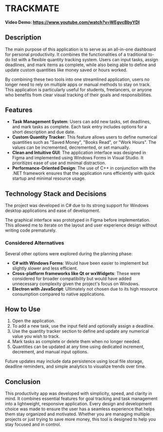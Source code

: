 # TRACKMATE
#### Video Demo:  https://www.youtube.com/watch?v=WEgvcBbyYDI

## Description

The main purpose of this application is to serve as an all-in-one dashboard for personal productivity. It combines the functionalities of a traditional to-do list with a flexible quantity tracking system. Users can input tasks, assign deadlines, and mark items as complete, while also being able to define and update custom quantities like money saved or hours worked.

By combining these two tools into one streamlined application, users no longer need to rely on multiple apps or manual methods to stay on track. This application is particularly useful for students, freelancers, or anyone who benefits from clear visual tracking of their goals and responsibilities.

## Features

- **Task Management System**: Users can add new tasks, set deadlines, and mark tasks as complete. Each task entry includes options for a short description and due date.
- **Custom Quantity Tracker**: This feature allows users to define numerical quantities such as "Saved Money", "Books Read", or "Work Hours". The values can be incremented, decremented, or set manually.
- **Clean and Intuitive GUI**: The application interface was designed in Figma and implemented using Windows Forms in Visual Studio. It prioritizes ease of use and minimal distraction.
- **Performance-Oriented Design**: The use of C++ in conjunction with the .NET framework ensures that the application runs efficiently with quick startup and minimal resource usage.

## Technology Stack and Decisions

The project was developed in C# due to its strong support for Windows desktop applications and ease of development.

The graphical interface was prototyped in Figma before implementation. This allowed me to iterate on the layout and user experience design without writing code prematurely.

### Considered Alternatives

Several other options were explored during the planning phase:

- **C# with Windows Forms**: Would have been easier to implement but slightly slower and less efficient.
- **Cross-platform frameworks like Qt or wxWidgets**: These were considered for broader compatibility but would have added unnecessary complexity given the project's focus on Windows.
- **Electron with JavaScript**: Ultimately not chosen due to its high resource consumption compared to native applications.

## How to Use

1. Open the application.
2. To add a new task, use the input field and optionally assign a deadline.
3. Use the quantity tracker section to define and update any numerical value you wish to track.
4. Mark tasks as complete or delete them when no longer needed.
5. Quantities can be updated at any time using dedicated increment, decrement, and manual input options.

Future updates may include data persistence using local file storage, deadline reminders, and simple analytics to visualize trends over time.

## Conclusion

This productivity app was developed with simplicity, speed, and clarity in mind. It combines essential features for goal tracking and task management into a lightweight, responsive application. Every design and development choice was made to ensure the user has a seamless experience that helps them stay organized and motivated. Whether you are managing multiple projects or just trying to save more money, this tool is designed to help you stay focused and in control.


